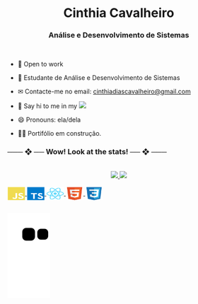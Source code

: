 <h1 align="center">Cinthia Cavalheiro</h1>
<h3 align="center"> Análise e Desenvolvimento de Sistemas</h3>

<div align="center">
</div>

<br>

- 🔭 Open to work
- 🌱 Estudante de Análise e Desenvolvimento de Sistemas 
- ✉ Contacte-me no email: cinthiadiascavalheiro@gmail.com
- 👋 Say hi to me in my **<a href="https://www.linkedin.com/in/cinthia-cavalheiro-silverio/" target="_blank"><img src="https://img.shields.io/badge/-LinkedIn-%230077B5?style=for-the-badge&logo=linkedin&logoColor=white" target="_blank"></a>**
- 😄 Pronouns: ela/dela
- :construction_worker_woman: Portifólio em construção.

  <div align="center">
<h3>─── ❖ ── Wow! Look at the stats! ── ❖ ───</h3>
<br>
</div>

<div align="center">
  <a href="https://github.com/Cinthiacs">
  <img height="180em" src="https://github-readme-stats.vercel.app/api?username=Cinthiacs&show_icons=true&theme=dracula&include_all_commits=true&count_private=true"/>
  <img height="170em" src="https://github-readme-stats.vercel.app/api/top-langs/?username=Cinthiacs&layout=compact&langs_count=7&theme=dracula"/>
</div>

  <div style="display: inline_block"><br>
  <img align="center" alt="Mateus-Js" height="30" width="40" src="https://raw.githubusercontent.com/devicons/devicon/master/icons/javascript/javascript-plain.svg">
  <img align="center" alt="Mateus-Ts" height="30" width="40" src="https://raw.githubusercontent.com/devicons/devicon/master/icons/typescript/typescript-plain.svg">
  <img align="center" alt="Mateus-React" height="30" width="40" src="https://raw.githubusercontent.com/devicons/devicon/master/icons/react/react-original.svg">
  <img align="center" alt="Mateus-HTML" height="30" width="40" src="https://raw.githubusercontent.com/devicons/devicon/master/icons/html5/html5-original.svg">
  <img align="center" alt="Mateus-CSS" height="30" width="40" src="https://raw.githubusercontent.com/devicons/devicon/master/icons/css3/css3-original.svg">
</div>
  
 ##

    
  <div> 

  
  ![Snake animation](https://github.com/Mateus-Batista12/Mateus-Batista12/blob/output/github-contribution-grid-snake.svg)
 
</div>
